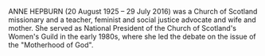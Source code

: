 ANNE HEPBURN (20 August 1925 – 29 July 2016) was a Church of Scotland missionary and a teacher, feminist and social justice advocate and wife and mother. She served as National President of the Church of Scotland's Women's Guild in the early 1980s, where she led the debate on the issue of the "Motherhood of God".

